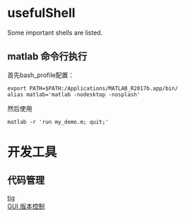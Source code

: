 # usefulShell
Some important shells are listed.
## matlab 命令行执行
首先bash_profile配置：
```
export PATH=$PATH:/Applications/MATLAB_R2017b.app/bin/
alias matlab='matlab -nodesktop -nosplash'
```
然后使用
```
matlab -r 'run my_demo.m; quit;'
```

# 开发工具
## 代码管理
[tig](https://juejin.im/post/5afabcb1f265da0b886d92b6) <br>
[GUI 版本控制](https://www.sourcetreeapp.com/)
